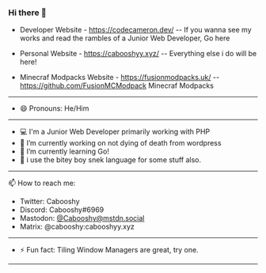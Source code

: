 ### Hi there 👋
* Developer Website - https://codecameron.dev/  -- If you wanna see my works and read the rambles of a Junior Web Developer, Go here
* Personal Website - https://cabooshyy.xyz/ -- Everything else i do will be here!

* Minecraf Modpacks Website - https://fusionmodpacks.uk/ -- https://github.com/FusionMCModpack Minecraf Modpacks
---
- 😄 Pronouns: He/Him
---
- 💻 I'm a Junior Web Developer primarily working with PHP
- 🔭 I’m currently working on not dying of death from wordpress
- 🌱 I’m currently learning Go!
- 🐍 i use the bitey boy snek language for some stuff also.
---
📫 How to reach me: 
-   Twitter: Cabooshy
-   Discord: Cabooshy#6969
-   Mastodon: [@Cabooshy@mstdn.social](https://mstdn.social/web/@Cabooshy)
-   Matrix: @cabooshy:cabooshyy.xyz
---
- ⚡ Fun fact: Tiling Window Managers are great, try one.
---
